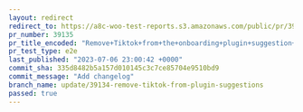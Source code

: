 ```yaml
---
layout: redirect
redirect_to: https://a8c-woo-test-reports.s3.amazonaws.com/public/pr/39135/e2e/index.html
pr_number: 39135
pr_title_encoded: "Remove+Tiktok+from+the+onboarding+plugin+suggestion+list"
pr_test_type: e2e
last_published: "2023-07-06 23:00:42 +0000"
commit_sha: 335d8482b5a157d010145c3c7ce85704e9510bd9
commit_message: "Add changelog"
branch_name: update/39134-remove-tiktok-from-plugin-suggestions
passed: true
---
```

